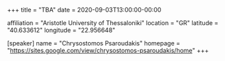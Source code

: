 +++
title = "TBA"
date = 2020-09-03T13:00:00-00:00

affiliation = "Aristotle University of Thessaloniki"
location = "GR"
latitude = "40.633612"
longitude = "22.956648"

[speaker]
  name = "Chrysostomos Psaroudakis"
  homepage = "https://sites.google.com/view/chrysostomos-psaroudakis/home"
+++
